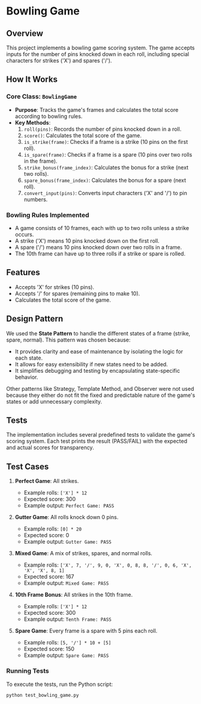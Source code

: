 # Bowling Game

## Overview
This project implements a bowling game scoring system. The game accepts inputs for the number of pins knocked down in each roll, including special characters for strikes ('X') and spares ('/').

## How It Works

### Core Class: `BowlingGame`
- **Purpose**: Tracks the game's frames and calculates the total score according to bowling rules.
- **Key Methods**:
  1. `roll(pins)`: Records the number of pins knocked down in a roll.
  2. `score()`: Calculates the total score of the game.
  3. `is_strike(frame)`: Checks if a frame is a strike (10 pins on the first roll).
  4. `is_spare(frame)`: Checks if a frame is a spare (10 pins over two rolls in the frame).
  5. `strike_bonus(frame_index)`: Calculates the bonus for a strike (next two rolls).
  6. `spare_bonus(frame_index)`: Calculates the bonus for a spare (next roll).
  7. `convert_input(pins)`: Converts input characters ('X' and '/') to pin numbers.

### Bowling Rules Implemented
- A game consists of 10 frames, each with up to two rolls unless a strike occurs.
- A strike ('X') means 10 pins knocked down on the first roll.
- A spare ('/') means 10 pins knocked down over two rolls in a frame.
- The 10th frame can have up to three rolls if a strike or spare is rolled.

## Features
- Accepts 'X' for strikes (10 pins).
- Accepts '/' for spares (remaining pins to make 10).
- Calculates the total score of the game.

## Design Pattern
We used the **State Pattern** to handle the different states of a frame (strike, spare, normal). This pattern was chosen because:
- It provides clarity and ease of maintenance by isolating the logic for each state.
- It allows for easy extensibility if new states need to be added.
- It simplifies debugging and testing by encapsulating state-specific behavior.

Other patterns like Strategy, Template Method, and Observer were not used because they either do not fit the fixed and predictable nature of the game's states or add unnecessary complexity.


## Tests
The implementation includes several predefined tests to validate the game's scoring system. Each test prints the result (PASS/FAIL) with the expected and actual scores for transparency.

## Test Cases
1. **Perfect Game**: All strikes.
   - Example rolls: `['X'] * 12`
   - Expected score: 300
   - Example output: `Perfect Game: PASS`

2. **Gutter Game**: All rolls knock down 0 pins.
   - Example rolls: `[0] * 20`
   - Expected score: 0
   - Example output: `Gutter Game: PASS`

3. **Mixed Game**: A mix of strikes, spares, and normal rolls.
   - Example rolls: `['X', 7, '/', 9, 0, 'X', 0, 8, 8, '/', 0, 6, 'X', 'X', 'X', 8, 1]`
   - Expected score: 167
   - Example output: `Mixed Game: PASS`

4. **10th Frame Bonus**: All strikes in the 10th frame.
   - Example rolls: `['X'] * 12`
   - Expected score: 300
   - Example output: `Tenth Frame: PASS`

5. **Spare Game**: Every frame is a spare with 5 pins each roll.
   - Example rolls: `[5, '/'] * 10 + [5]`
   - Expected score: 150
   - Example output: `Spare Game: PASS`

### Running Tests
To execute the tests, run the Python script:
```bash
python test_bowling_game.py